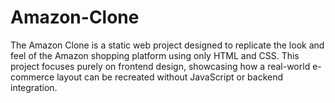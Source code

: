 # Amazon-Clone
The Amazon Clone is a static web project designed to replicate the look and feel of the Amazon shopping platform using only HTML and CSS. This project focuses purely on frontend design, showcasing how a real-world e-commerce layout can be recreated without JavaScript or backend integration.

